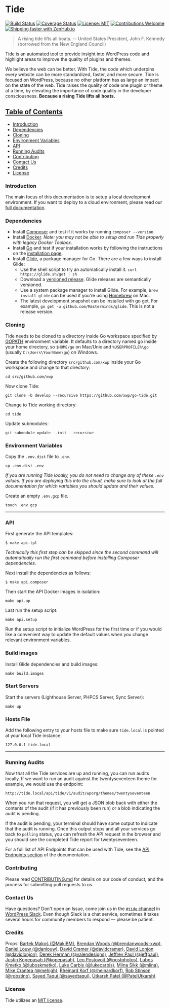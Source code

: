 # Tide

[![Build Status](https://travis-ci.org/wptide/wptide.svg?branch=develop)](https://travis-ci.org/wptide/wptide) [![Coverage Status](https://coveralls.io/repos/github/wptide/wptide/badge.svg?branch=develop)](https://coveralls.io/github/wptide/wptide?branch=develop) [![License: MIT](https://img.shields.io/badge/License-MIT-blue.svg)](LICENSE) [![Contributions Welcome](https://img.shields.io/badge/contributions-welcome-brightgreen.svg?style=flat)](CONTRIBUTING.md) [![Shipping faster with ZenHub.io](https://img.shields.io/badge/Shipping_faster_with-ZenHub.io-6567bd.svg?style=flat)](https://www.zenhub.com/)

> A rising tide lifts all boats.
> -- United States President, John F. Kennedy (borrowed from the New England Council)

Tide is an automated tool to provide insight into WordPress code and highlight areas 
to improve the quality of plugins and themes.

We believe the web can be better. With Tide, the code which underpins every website 
can be more standardized, faster, and more secure. Tide is focused on WordPress, 
because no other platform has as large an impact on the state of the web. Tide raises 
the quality of code one plugin or theme at a time, by elevating the importance of code 
quality in the developer consciousness. **Because a rising Tide lifts all boats.**

## [Table of Contents](#table-of-contents)
   + [Introduction](#introduction)
   + [Dependencies](#dependencies)
   + [Cloning](#cloning)
   + [Environment Variables](#environment-variables)
   + [API](#api)
   + [Running Audits](#running-audits)
   + [Contributing](#contributing)
   + [Contact Us](#contact-us)
   + [Credits](#credits)
   + [License](#license)

### Introduction

The main focus of this documentation is to setup a local development environment. If you want to deploy to a cloud environment, please read our [full documentation](https://github.com/wptide/docs/).

### Dependencies

* Install [Composer][composer] and test if it works by running `composer --version`.
* Install [Docker][docker]. _Note: you may not be able to setup and run Tide properly with legacy Docker Toolbox._
* Install [Go][go] and test if your installation works by following the instructions on the [installation page][go].
* Install [Glide](https://glide.readthedocs.io/en/latest/#installing-glide), a package manager for Go. There are a few ways to install Glide:
   - Use the shell script to try an automatically install it. `curl https://glide.sh/get | sh`
  - Download a [versioned release](https://github.com/Masterminds/glide/releases). Glide releases are semantically versioned.
  - Use a system package manager to install Glide. For example, `brew install glide` can be used if you're using [Homebrew](http://brew.sh/) on Mac.
  - The latest development snapshot can be installed with go get. For example, `go get -u github.com/Masterminds/glide`. This is not a release version.

### Cloning

Tide needs to be cloned to a directory inside Go workspace specified by [GOPATH](https://golang.org/doc/code#GOPATH) environment variable. It defaults to a directory named go inside your home directory, so `$HOME/go` on Mac/Unix and `%USERPROFILE%\go` (usually `C:\Users\YourName\go`) on Windows.

Create the following directory `src/github.com/xwp` inside your Go workspace and change to that directory:

```
cd src/github.com/xwp
```

Now clone Tide:

```
git clone -b develop --recursive https://github.com/xwp/go-tide.git
```

Change to Tide working directory:  

```
cd tide
```

Update submodules:

```
git submodule update --init --recursive
```

### Environment Variables

Copy the `.env.dist` file to `.env`.

```
cp .env.dist .env
```
_If you are running Tide locally, you do not need to change any of these `.env` values. If you are deploying this into the cloud, make sure to look at the full documentation for which variables you should update and their values._ 

Create an empty `.env.gcp` file.

```
touch .env.gcp
```

---

### API

First generate the API templates:

```
$ make api.tpl
```

_Technically this first step can be skipped since the second command will 
automatically run the first command before installing Composer dependencies._

Next install the dependencies as follows:

```
$ make api.composer
```

Then start the API Docker images in isolation:

```
make api.up
```

Last run the setup script:

```
make api.setup
```

Run the setup script to initialize WordPress for the first time or if you would 
like a convenient way to update the default values when you change relevant 
environment variables.

### Build images

Install Glide dependencies and build images:

```
make build.images
```

### Start Servers

Start the servers (Lighthouse Server, PHPCS Server, Sync Server):

```
make up
```

### Hosts File

Add the following entry to your hosts file to make sure `tide.local` is pointed at your local Tide instance:

```
127.0.0.1 tide.local
```

---

### Running Audits

Now that all the Tide services are up and running, you can run audits locally. If we want to run an audit against the twentyseventeen theme for example, we would use the endpoint:

```
http://tide.local/api/tide/v1/audit/wporg/themes/twentyseventeen
```
When you run that request, you will get a JSON blob back with either the contents of the audit (if it has previously been run) or a blob indicating the audit is pending.

If the audit is pending, your terminal should have some output to indicate that the audit is running. Once this output stops and all your services go back to `polling` status, you can refresh the API request in the browser and you should see the completed Tide report for twentyseventeen.

For a full list of API Endpoints that can be used with Tide, see the [API Endpoints section](https://www.wptide.org/services/api#endpoints) of the documentation.

### Contributing
Please read [CONTRIBUTING.md](CONTRIBUTING.md) for details on our code of conduct, 
and the process for submitting pull requests to us.

### Contact Us
Have questions? Don't open an Issue, come join us in the 
[`#tide` channel][tide-slack] in [WordPress Slack][wp-slack]. Even though Slack is 
a chat service, sometimes it takes several hours for community members to respond 
— please be patient.

### Credits
Props: [Bartek Makoś (@MakiBM)](https://github.com/MakiBM), 
[Brendan Woods (@brendanwoods-xwp)](https://github.com/brendanwoods-xwp), 
[Daniel Louw (@danlouw)](https://github.com/danlouw), 
[David Cramer (@davidcramer)](https://github.com/davidcramer), 
[David Lonjon (@davidlonjon)](https://github.com/davidlonjon), 
[Derek Herman (@valendesigns)](https://github.com/valendesigns), 
[Jeffrey Paul (@jeffpaul)](https://github.com/jeffpaul), 
[Justin Kopepasah (@kopepasah)](https://github.com/kopepasah), 
[Leo Postovoit (@postphotos)](https://github.com/postphotos), 
[Lubos Kmetko (@luboskmetko)](https://github.com/luboskmetko), 
[Luke Carbis (@lukecarbis)](https://github.com/lukecarbis), 
[Miina Sikk (@miina)](https://github.com/miina), 
[Mike Crantea (@mehigh)](https://github.com/mehigh), 
[Rheinard Korf (@rheinardkorf)](https://github.com/rheinardkorf), 
[Rob Stinson (@robstino)](https://github.com/robstino), 
[Sayed Taqui (@sayedtaqui)](https://github.com/sayedtaqui), 
[Utkarsh Patel (@PatelUtkarsh)](https://github.com/PatelUtkarsh)

### License
Tide utilizes an [MIT license](LICENSE).

[composer]: https://getcomposer.org/
[docker]: https://docs.docker.com/install/
[go]: https://golang.org/doc/install
[wp-tide-api]: https://github.com/wptide/wp-tide-api
[tide-slack]: https://wordpress.slack.com/messages/C7TK8FBUJ/
[wp-slack]: https://make.wordpress.org/chat/
